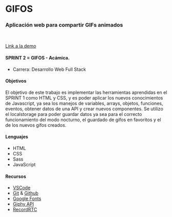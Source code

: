 # GIFOS

### Aplicación web para compartir GIFs animados

<br>

[Link a la demo](https://gifosproject-roagusti.netlify.app/)

#### SPRINT 2 = GIFOS - Acámica.

- Carrera: Desarrollo Web Full Stack

#### Objetivos
El objetivo de este trabajo es implementar las herramientas aprendidas en el SPRINT 1 como HTML y CSS, y es poder aplicar los nuevos conocimientos de Javascript, ya sea los manejos de variables, arrays, objetos, funciones, eventos, obtener datos de una API y crear nuevos componentes. Se utilizo el localstorage para poder guardar datos ya sea para el correcto funcionamiento del modo nocturno, el guardado de gifos en favoritos y el de los nuevos gifos creados.


#### Lenguajes

- HTML
- CSS
- Sass
- JavaScript

#### Recursos

- [VSCode](https://code.visualstudio.com/)
- [Git](https://git-scm.com/) & [Github](https://github.com/)
- [Google Fonts](https://fonts.google.com/)
- [Giphy API](https://developers.giphy.com/)
- [RecordRTC](https://recordrtc.org/)
